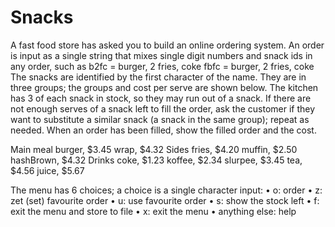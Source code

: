 # Snacks

A fast food store has asked you to build an online ordering system. An order is input as a single string that 
mixes single digit numbers and snack ids in any order, such as
    b2fc = burger, 2 fries, coke
    fbfc = burger, 2 fries, coke
The snacks are identified by the first character of the name. They are in three groups; the groups and cost per serve 
are shown below. The kitchen has 3 of each snack in stock, so they may run out of a snack. If there are not enough serves
of a snack left to fill the order, ask the customer if they want to substitute a similar snack (a snack in the same group); 
repeat as needed. When an order has been filled, show the filled order and the cost.

  Main meal
    burger, $3.45
    wrap, $4.32
  Sides
    fries, $4.20
    muffin, $2.50
    hashBrown, $4.32
  Drinks
    coke, $1.23
    koffee, $2.34
    slurpee, $3.45
    tea, $4.56
    juice, $5.67
    
The menu has 6 choices; a choice is a single character input:
• o: order
• z: zet (set) favourite order
• u: use favourite order
• s: show the stock left
• f: exit the menu and store to file
• x: exit the menu
• anything else: help
